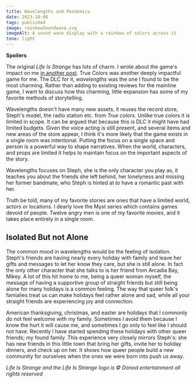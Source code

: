 ```yaml
---
title: Wavelengths and Pendemics
date: 2023-10-06
tags: published
image: rainbowSoundwave.svg
imageAlt: A sound wave display with a rainbow of colors across it
tone: light
---
```


**Spoilers**

The original *Life Is Strange* has lots of charm. I wrote about the game's impact on me [in another post](/artices/timetravel-and-cocoons).
True Colors was another deeply impactful game for me. The DLC for it, *wavelengths* was the one I found to be the most charming.
Rather than adding to existing reviews for the mainline game, I want to discuss how this charming, little expansion has some 
of my favorite methods of storytelling.

Wavelengths doesn't have many new assets, it reuses the record store, Steph's model, the radio station etc. from *True colors*.
Unlike true colors it is limited in scope. It can be argued that because this is DLC it might have had limited budgets. Given the 
voice acting is still present, and several items and new areas of the store appear, I think it's more likely that the game exists in
a single room was intentional. Putting the focus on a single space and person is a powerful way to shape narratives. When the world,
characters, and props are limited it helps to maintain focus on the important aspects of the story.

Wavelengths focuses on Steph, she is the only character you play as, it teaches you about the friends she left behind, her lonelyness
and missing her former bandmate, who Steph is hinted at to have a romantic past with her.

Truth be told, many of my favorite stories are ones that have a limited world, actors or locations. I dearly love the Myst series which 
contains games devoid of people. Twelve angry men is one of my favorite movies, and it takes place entirely in a single room. 

## Isolated But not Alone

The common mood in wavelengths would be the feeling of isolation. Steph's friends are having nearly every holiday with family and leave her gifts
and messages to let her know they care, but she is still alone. In fact the only other character that she talks to is her friend from Arcadia Bay, Mikey.
A lot of this hit home to me, being a queer woman myself, the message of having a supportive group of straight friends but still being alone for many 
holidays is a common feeling. The way that queer folk's famialies treat us can make holidays feel rather alone and sad, while all your straight friends
are experiencing joy and connection. 

American thanksgiving, christmas, and easter are holidays that I commonly do not feel welcome with my family. Sometimes I avoid them because I know
the hurt it will cause me, and sometimes I go only to feel like I should not have. Recently I have started spending these holidays with other 
queer friends; my found family. This experience very closely mirrors Steph's: she has new friends in this little town that bring her gifts, invite her 
to holiday dinners, and check up on her. It shows how queer people build a new community for ourselves when the ones we were born into push us away.

*Life Is Strange and the Life Is Strange logo is &copy; Donod entertainment all rights reserved*
